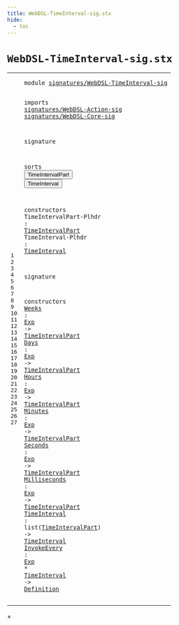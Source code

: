```yaml
---
title: WebDSL-TimeInterval-sig.stx
hide:
  - toc
---
```


# `WebDSL-TimeInterval-sig.stx`



[pdmosses/webdsl-statix/webdslstatix/src-gen/statix/signatures/WebDSL-TimeInterval-sig.stx]: https://github.com/pdmosses/webdsl-statix/blob/master/webdslstatix/src-gen/statix/signatures/WebDSL-TimeInterval-sig.stx "The source file on GitHub"

<div class="stx"><table class="highlighttable"><tbody><tr><td class="linenos"><div class="linenodiv"><pre><span></span>1
2
3
4
5
6
7
8
9
10
11
12
13
14
15
16
17
18
19
20
21
22
23
24
25
26
27
</pre></div></td>
<td class="code"><pre><code><span class="keyword">module</span> <a href="../webdsl-statix-sig.stx/#signatures/WebDSL-TimeInterval-sig_25_3" id="signatures/WebDSL-TimeInterval-sig_1_8" title="a definition with a single reference"><span class="token sort_Id">signatures/WebDSL-TimeInterval-sig</span></a>

<span class="keyword">imports</span>
  <a href="../WebDSL-Action-sig.stx/#signatures/WebDSL-Action-sig_1_8" id="signatures/WebDSL-Action-sig_4_3" title="a reference to a single-file definition"><span class="token sort_Id">signatures/WebDSL-Action-sig</span></a>
  <a href="../WebDSL-Core-sig.stx/#signatures/WebDSL-Core-sig_1_8" id="signatures/WebDSL-Core-sig_5_3" title="a reference to a single-file definition"><span class="token sort_Id">signatures/WebDSL-Core-sig</span></a>

<span class="keyword">signature</span>

  <span class="keyword">sorts</span>
    <span class="cons_SortDecl"><button class="modal-open" id="TimeIntervalPart_10_5" title="a definition with multiple references" data-urls="#TimeIntervalPart line 14_30, 20_20, 21_19, 22_20, 23_22, 24_22, 25_27, 26_25; ../../../../trans/static-semantics/actions/functions.stx/#TimeIntervalPart line 71_32"><span class="token sort_Id">TimeIntervalPart</span></button></span>
    <span class="cons_SortDecl"><button class="modal-open" id="TimeInterval_11_5" title="a definition with multiple references" data-urls="#TimeInterval line 15_26, 26_46, 27_25"><span class="token sort_Id">TimeInterval</span></button></span>

  <span class="keyword">constructors</span>
    <span class="cons_OpDecl"><span id="TimeIntervalPart-Plhdr_14_5" title="a definition with no references"><span class="token sort_Id">TimeIntervalPart-Plhdr</span></span> <span class="operator">:</span> <span class="cons_SimpleSort"><a href="#TimeIntervalPart_10_5" id="TimeIntervalPart_14_30" title="a reference to a single-file definition"><span class="token sort_Id">TimeIntervalPart</span></a></span></span>
    <span class="cons_OpDecl"><span id="TimeInterval-Plhdr_15_5" title="a definition with no references"><span class="token sort_Id">TimeInterval-Plhdr</span></span> <span class="operator">:</span> <span class="cons_SimpleSort"><a href="#TimeInterval_11_5" id="TimeInterval_15_26" title="a reference to a single-file definition"><span class="token sort_Id">TimeInterval</span></a></span></span>

<span class="keyword">signature</span>

  <span class="keyword">constructors</span>
    <span class="cons_OpDecl"><a href="../../../../trans/static-semantics/actions/functions.stx/#Weeks_72_25" id="Weeks_20_5" title="a definition with a single reference"><span class="token sort_Id">Weeks</span></a> <span class="operator">:</span> <span class="cons_SimpleSort"><a href="../WebDSL-Action-sig.stx/#Exp_25_5" id="Exp_20_13" title="a reference to a single-file definition"><span class="token sort_Id">Exp</span></a></span> <span class="operator">-&gt;</span> <span class="cons_SimpleSort"><a href="#TimeIntervalPart_10_5" id="TimeIntervalPart_20_20" title="a reference to a single-file definition"><span class="token sort_Id">TimeIntervalPart</span></a></span></span>
    <span class="cons_OpDecl"><a href="../../../../trans/static-semantics/actions/functions.stx/#Days_73_25" id="Days_21_5" title="a definition with a single reference"><span class="token sort_Id">Days</span></a> <span class="operator">:</span> <span class="cons_SimpleSort"><a href="../WebDSL-Action-sig.stx/#Exp_25_5" id="Exp_21_12" title="a reference to a single-file definition"><span class="token sort_Id">Exp</span></a></span> <span class="operator">-&gt;</span> <span class="cons_SimpleSort"><a href="#TimeIntervalPart_10_5" id="TimeIntervalPart_21_19" title="a reference to a single-file definition"><span class="token sort_Id">TimeIntervalPart</span></a></span></span>
    <span class="cons_OpDecl"><a href="../../../../trans/static-semantics/actions/functions.stx/#Hours_74_25" id="Hours_22_5" title="a definition with a single reference"><span class="token sort_Id">Hours</span></a> <span class="operator">:</span> <span class="cons_SimpleSort"><a href="../WebDSL-Action-sig.stx/#Exp_25_5" id="Exp_22_13" title="a reference to a single-file definition"><span class="token sort_Id">Exp</span></a></span> <span class="operator">-&gt;</span> <span class="cons_SimpleSort"><a href="#TimeIntervalPart_10_5" id="TimeIntervalPart_22_20" title="a reference to a single-file definition"><span class="token sort_Id">TimeIntervalPart</span></a></span></span>
    <span class="cons_OpDecl"><a href="../../../../trans/static-semantics/actions/functions.stx/#Minutes_75_25" id="Minutes_23_5" title="a definition with a single reference"><span class="token sort_Id">Minutes</span></a> <span class="operator">:</span> <span class="cons_SimpleSort"><a href="../WebDSL-Action-sig.stx/#Exp_25_5" id="Exp_23_15" title="a reference to a single-file definition"><span class="token sort_Id">Exp</span></a></span> <span class="operator">-&gt;</span> <span class="cons_SimpleSort"><a href="#TimeIntervalPart_10_5" id="TimeIntervalPart_23_22" title="a reference to a single-file definition"><span class="token sort_Id">TimeIntervalPart</span></a></span></span>
    <span class="cons_OpDecl"><a href="../../../../trans/static-semantics/actions/functions.stx/#Seconds_76_25" id="Seconds_24_5" title="a definition with a single reference"><span class="token sort_Id">Seconds</span></a> <span class="operator">:</span> <span class="cons_SimpleSort"><a href="../WebDSL-Action-sig.stx/#Exp_25_5" id="Exp_24_15" title="a reference to a single-file definition"><span class="token sort_Id">Exp</span></a></span> <span class="operator">-&gt;</span> <span class="cons_SimpleSort"><a href="#TimeIntervalPart_10_5" id="TimeIntervalPart_24_22" title="a reference to a single-file definition"><span class="token sort_Id">TimeIntervalPart</span></a></span></span>
    <span class="cons_OpDecl"><a href="../../../../trans/static-semantics/actions/functions.stx/#Milliseconds_77_25" id="Milliseconds_25_5" title="a definition with a single reference"><span class="token sort_Id">Milliseconds</span></a> <span class="operator">:</span> <span class="cons_SimpleSort"><a href="../WebDSL-Action-sig.stx/#Exp_25_5" id="Exp_25_20" title="a reference to a single-file definition"><span class="token sort_Id">Exp</span></a></span> <span class="operator">-&gt;</span> <span class="cons_SimpleSort"><a href="#TimeIntervalPart_10_5" id="TimeIntervalPart_25_27" title="a reference to a single-file definition"><span class="token sort_Id">TimeIntervalPart</span></a></span></span>
    <span class="cons_OpDecl"><a href="../../../../trans/static-semantics/actions/functions.stx/#TimeInterval_66_29" id="TimeInterval_26_5" title="a definition with a single reference"><span class="token sort_Id">TimeInterval</span></a> <span class="operator">:</span> <span class="keyword">list</span><span class="operator">(</span><span class="cons_SimpleSort"><a href="#TimeIntervalPart_10_5" id="TimeIntervalPart_26_25" title="a reference to a single-file definition"><span class="token sort_Id">TimeIntervalPart</span></a></span><span class="operator">)</span> <span class="operator">-&gt;</span> <span class="cons_SimpleSort"><a href="#TimeInterval_11_5" id="TimeInterval_26_46" title="a reference to a single-file definition"><span class="token sort_Id">TimeInterval</span></a></span></span>
    <span class="cons_OpDecl"><a href="../../../../trans/static-semantics/actions/functions.stx/#InvokeEvery_66_12" id="InvokeEvery_27_5" title="a definition with a single reference"><span class="token sort_Id">InvokeEvery</span></a> <span class="operator">:</span> <span class="cons_SimpleSort"><a href="../WebDSL-Action-sig.stx/#Exp_25_5" id="Exp_27_19" title="a reference to a single-file definition"><span class="token sort_Id">Exp</span></a></span> <span class="operator">*</span> <span class="cons_SimpleSort"><a href="#TimeInterval_11_5" id="TimeInterval_27_25" title="a reference to a single-file definition"><span class="token sort_Id">TimeInterval</span></a></span> <span class="operator">-&gt;</span> <span class="cons_SimpleSort"><a href="../WebDSL-Core-sig.stx/#Definition_20_5" id="Definition_27_41" title="a reference to a single-file definition"><span class="token sort_Id">Definition</span></a></span></span>
</code></pre></td></tr></tbody></table></div>

<div id="modal">
  <div id="modal-content">
    <span id="modal-close">&times;</span>
    <h2 id="modal-h2"></h2>
    <p  id="modal-p"></p>
    <ul id="modal-ul"></ul>
  </div>
</div>
